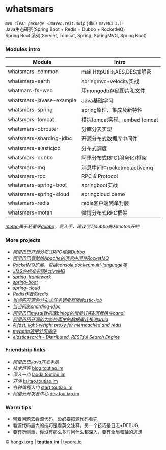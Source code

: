 # whatsmars
*`mvn clean package -Dmaven.test.skip`* `jdk8+` `maven3.3.1+`
<br>Java生态研究(Spring Boot + Redis + Dubbo + RocketMQ)
<br>Spring Boot 系列(Servlet, Tomcat, Spring, SpringMVC, Spring Boot)

### Modules intro
Module | Intro
------ | ------
whatsmars-common | mail,HttpUtils,AES,DES加解密
whatsmars-earth | springmvc+velocity实战
whatmars-fs-web | 用mongodb存储图片和文件
whatsmars-javase-example | Java基础学习
whatsmars-spring | spring原理、集成及新特性
whatsmars-tomcat | 模拟tomcat实现，embed tomcat
whatsmars-dbrouter | 分库分表实现
whatsmars-sharding-jdbc | 开源分布式数据库中间件
whatsmars-elasticjob | 分布式调度
whatsmars-dubbo | 阿里分布式RPC(服务化)框架
whatsmars-mq | 消息中间件rocketmq,activemq
whatsmars-rpc | RPC & Protocol
whatsmars-spring-boot | springboot实战
whatsmars-spring-cloud | springcloud demo
whatsmars-redis | redis客户端简单封装
whatsmars-motan | 微博分布式RPC框架

*[motan](https://github.com/weibocom/motan)属于轻量级[dubbo](https://github.com/alibaba/dubbo)，易入手，建议学习dubbo先从motan开始*

### More projects
- [*阿里巴巴开源分布式RPC框架Dubbo*](https://github.com/alibaba/dubbo)
- [*阿里巴巴贡献给Apache的消息中间件RocketMQ*](https://github.com/apache/rocketmq)
- [*RocketMQ扩展，包括console,docker,multi-language等*](https://github.com/apache/rocketmq-externals)
- [*JMS的标准实现ActiveMQ*](https://github.com/apache/activemq)
- [*spring-framework*](https://github.com/spring-projects/spring-framework)
- [*spring-boot*](https://github.com/spring-projects/spring-boot)
- [*spring-cloud*](https://github.com/spring-cloud/spring-cloud-netflix)
- [*Redis作者的redis*](https://github.com/antirez/redis)
- [*当当网开源的分布式任务调度框架elastic-job*](https://github.com/elasticjob/elastic-job)
- [*当当网的sharding-jdbc*](https://github.com/shardingjdbc/sharding-jdbc)
- [*阿里巴巴mysql数据库binlog的增量订阅&消费组件canal*](https://github.com/alibaba/canal)
- [*阿里巴巴开源的为监控而生的数据库连接池druid*](https://github.com/alibaba/druid)
- [*A fast, light-weight proxy for memcached and redis*](https://github.com/twitter/twemproxy)
- [*mybatis通用分页插件*](https://github.com/pagehelper/Mybatis-PageHelper)
- [*elasticsearch - Distributed, RESTful Search Engine*](https://github.com/elastic/elasticsearch)

### Friendship links
- [*阿里巴巴Java开发手册*](https://github.com/alibaba/Alibaba-Java-Coding-Guidelines)
- *技术博客* [blog.toutiao.im](http://blog.toutiao.im)
- *深入一点* [laoda.toutiao.im](http://laoda.toutiao.im)
- *开涛* [kaitao.toutiao.im](http://kaitao.toutiao.im)
- *各种编程入门* [start.toutiao.im](http://start.toutiao.im)
- *阿里云开发者中心* [dev.toutiao.im](http://dev.toutiao.im)

### Warm tips
- 带着问题去看源代码，没必要把源代码看完
- 看源代码最大的技巧是看英文注释，另一个技巧是日志+DEBUG
- 要有所侧重，你没有那么多时间什么都深入，要有全局和轴的思想

&copy; hongxi.org | [**toutiao.im**](http://toutiao.im) | [typora.io](https://typora.io)
